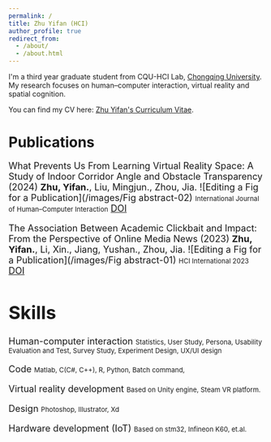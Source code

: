 ```yaml
---
permalink: /
title: Zhu Yifan (HCI)
author_profile: true
redirect_from:
  - /about/
  - /about.html
---
```

I'm a third year graduate student from CQU-HCI Lab, [Chongqing University](https://www.cqu.edu.cn/). My research focuses on human–computer interaction, virtual reality and spatial cognition.

You can find my CV here: [Zhu Yifan's Curriculum Vitae](../assets/Zhuyifan_cv_Web.pdf).

# Publications
<font size = 4>What Prevents Us From Learning Virtual Reality Space: A Study of Indoor Corridor Angle and Obstacle Transparency (2024)<font>
**Zhu, Yifan.**, Liu, Mingjun., Zhou, Jia.
![Editing a Fig for a Publication](/images/Fig abstract-02)
<font size = 2>International Journal of Human–Computer Interaction</font>
[DOI](https://www.tandfonline.com/doi/abs/10.1080/10447318.2024.2364473/)

<font size = 4>The Association Between Academic Clickbait and Impact: From the Perspective of Online Media News (2023)</font>
**Zhu, Yifan.**, Li, Xin., Jiang, Yushan., Zhou, Jia.
![Editing a Fig for a Publication](/images/Fig abstract-01)
<font size = 2>HCI International 2023</font>
[DOI](https://doi.org/10.1007/978-3-031-48044-7_32)

# Skills
Human-computer interaction
<font size = 2>Statistics, User Study, Persona, Usability Evaluation and Test, Survey Study, Experiment Design, UX/UI design</font>

Code
<font size = 2>Matlab, C(C#, C++), R, Python, Batch command,</font>

Virtual reality development
<font size = 2>Based on Unity engine, Steam VR platform. </font>

Design
<font size = 2>Photoshop, Illustrator, Xd</font>

Hardware development (IoT)
<font size = 2>Based on stm32, Infineon K60, et.al. </font>

